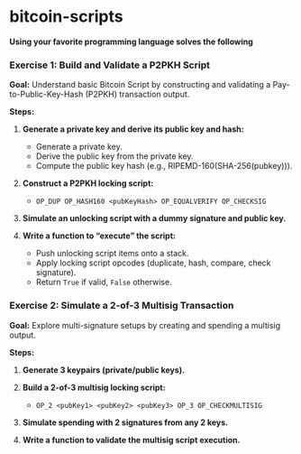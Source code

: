 # bitcoin-scripts
**Using your favorite programming language solves the following**

### Exercise 1: Build and Validate a P2PKH Script

**Goal:** Understand basic Bitcoin Script by constructing and validating a Pay-to-Public-Key-Hash (P2PKH) transaction output.

**Steps:**

1. **Generate a private key and derive its public key and hash:**
   - Generate a private key.
   - Derive the public key from the private key.
   - Compute the public key hash (e.g., RIPEMD-160(SHA-256(pubkey))).

2. **Construct a P2PKH locking script:**
   - `OP_DUP OP_HASH160 <pubKeyHash> OP_EQUALVERIFY OP_CHECKSIG`

3. **Simulate an unlocking script with a dummy signature and public key.**

4. **Write a function to “execute” the script:**
   - Push unlocking script items onto a stack.
   - Apply locking script opcodes (duplicate, hash, compare, check signature).
   - Return `True` if valid, `False` otherwise.


### Exercise 2: Simulate a 2-of-3 Multisig Transaction

**Goal:** Explore multi-signature setups by creating and spending a multisig output.

**Steps:**

1. **Generate 3 keypairs (private/public keys).**

2. **Build a 2-of-3 multisig locking script:**
   - `OP_2 <pubKey1> <pubKey2> <pubKey3> OP_3 OP_CHECKMULTISIG`

3. **Simulate spending with 2 signatures from any 2 keys.**

4. **Write a function to validate the multisig script execution.**


